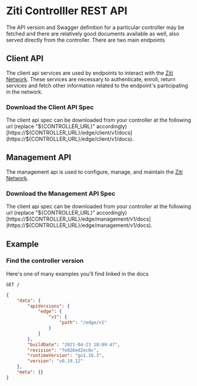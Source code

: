 
# Ziti Controlller REST API

The API version and Swagger definition for a particular controller may be fetched and there are relatively good documents
available as well, also served directly from the controller. There are two main endpoints 

## Client API

The client api services are used by endpoints to interact with the [Ziti Network](../../overview#overview-of-a-ziti-network).
These services are necessary to authenticate, enroll, return services and fetch other information related to the 
endpoint's participating in the network.

### Download the Client API Spec

The client api spec can be downloaded from your controller at the following url (replace "${CONTROLLER_URL}" accordingly)
[https://${CONTROLLER_URL}/edge/client/v1/docs](https://${CONTROLLER_URL}/edge/client/v1/docs).

## Management API

The management api is used to configure, manage, and maintain the [Ziti Network](../../overview#overview-of-a-ziti-network).

### Download the Management API Spec

The client api spec can be downloaded from your controller at the following url (replace "${CONTROLLER_URL}" accordingly)
[https://${CONTROLLER_URL}/edge/management/v1/docs](https://${CONTROLLER_URL}/edge/management/v1/docs).

## Example

### Find the controller version

Here's one of many examples you'll find linked in the docs

`GET /`

```json
{
    "data": {
        "apiVersions": {
            "edge": {
                "v1": {
                    "path": "/edge/v1"
                }
            }
        },
        "buildDate": "2021-04-23 18:09:47",
        "revision": "fe826ed2ec0c",
        "runtimeVersion": "go1.16.3",
        "version": "v0.19.12"
    },
    "meta": {}
}
```
